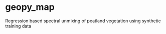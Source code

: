 # geopy_map
Regression based spectral unmixing of peatland vegetation using synthetic training data
